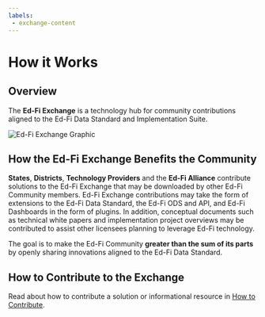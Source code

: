```yaml
---
labels:
 - exchange-content
---
```


# How it Works

## Overview

The **Ed-Fi Exchange** is a technology hub for community contributions aligned to the Ed-Fi Data Standard and Implementation Suite.

![Ed-Fi Exchange Graphic](https://edfidocs.blob.core.windows.net/$web/img/edfi-exchange/exchange_graphic.png)

## How the Ed-Fi Exchange Benefits the Community

**States**, **Districts**, **Technology Providers** and the **Ed-Fi Alliance** contribute solutions to the Ed-Fi Exchange that may be downloaded by other Ed-Fi Community members. Ed-Fi Exchange contributions may take the form of extensions to the Ed-Fi Data Standard, the Ed-Fi ODS and API, and Ed-Fi Dashboards in the form of plugins. In addition, conceptual documents such as technical white papers and implementation project overviews may be contributed to assist other licensees planning to leverage Ed-Fi technology.

The goal is to make the Ed-Fi Community **greater than the sum of its parts** by openly sharing innovations aligned to the Ed-Fi Data Standard.

## How to Contribute to the Exchange

Read about how to contribute a solution or informational resource in [How to Contribute](./how-to-contribute.md).
